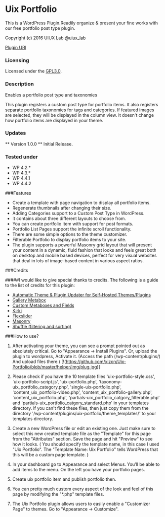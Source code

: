 # Uix Portfolio
This is a WordPress Plugin.Readily organize &amp; present your fine works with our free portfolio post type plugin.

Copyright (c) 2016 UIUX Lab [@uiux_lab](http://twitter.com/uiux_lab)


[Plugin URI](http://uiux.cc/wp-plugins/uix-portfolio/)

### Licensing

Licensed under the [GPL3.0](http://www.gnu.org/licenses/gpl-3.0.en.html).

### Description

Enables a portfolio post type and taxonomies

This plugin registers a custom post type for portfolio items. It also registers separate portfolio taxonomies for tags and categories. If featured images are selected, they will be displayed in the column view. It doesn't change how portfolio items are displayed in your theme.


### Updates 

** Version 1.0.0 **
Initial Release.

### Tested under

- WP 4.2.*
- WP 4.3.*
- WP 4.4.1
- WP 4.4.2


###Features

- Create a template with page navigation to display all portfolio items.
- Regenerate thumbnails after changing their size.
- Adding Categories support to a Custom Post Type in WordPress.
- It contains about three different layouts to choose from.
- You can create portfolio item with support for post formats.
- Portfolio List Pages support the infinite scroll functionality.
- There are some simple options to the theme customizer.
- Filterable Portfolio to display portfolio items to your site.
- The plugin supports a powerful Masonry grid layout that will present your content in a dynamic, fluid fashion that looks and feels great both on desktop and mobile based devices, perfect for very visual websites that deal in lots of image-based content in various aspect ratios.

###Credits

#####I would like to give special thanks to credits. The following is a guide to the list of credits for this plugin:

- [Automatic Theme & Plugin Updater for Self-Hosted Themes/Plugins](https://github.com/jeremyclark13/automatic-theme-plugin-update)
- [Gallery Metabox](https://github.com/uixplorer/gallery-metabox)
- [Custom Metaboxes and Fields](https://github.com/WebDevStudios/Custom-Metaboxes-and-Fields-for-WordPress)
- [Kirki](http://kirki.org/)
- [Flexslider](https://github.com/woothemes/FlexSlider)
- [Masonry](http://masonry.desandro.com/v2/index.html)
- [Shuffle (filtering and sorting)](https://github.com/Vestride/Shuffle)

###How to use?

1. After activating your theme, you can see a prompt pointed out as absolutely critical. Go to "Appearance -> Install Plugins".
Or, upload the plugin to wordpress, Activate it. (Access the path (/wp-content/plugins/) And upload files there.)
[!(https://github.com/xizon/Uix-Portfolio/blob/master/helper/img/plug.jpg)]

2. Please check if you have the 10 template files 'uix-portfolio-style.css', 'uix-portfolio-script.js', 'uix-portfolio.php', 'taxonomy-uix_portfolio_category.php', 'single-uix-portfolio.php', 'content_uix_portfolio-video.php', 'content_uix_portfolio-gallery.php', 'content_uix_portfolio.php', 'partials-uix_portfolio_catgory_filterable.php' and 'partials-uix_portfolio_catgory_standard.php' in your templates directory. If you can't find these files, then just copy them from the directory '/wp-content/plugins/uix-portfolio/theme_templates/' to your templates directory.

3. Create a new WordPress file or edit an existing one. Just make sure to select this new created template file as the "Template" for this page from the "Attributes" section. Save the page and hit "Preview" to see how it looks. ( You should specify the template name, in this case I used "Uix Portfolio". The "Template Name: Uix Portfolio" tells WordPress that this will be a custom page template. )

4. In your dashboard go to Appearance and select Menus. You’ll be able to add items to the menu. On the left you have your portfolio pages.

5. Create uix portfolio item and publish portfolio then.

6. You can pretty much custom every aspect of the look and feel of this page by modifying the "*.php" template files.

7. The Uix Portfolio plugin allows users to easily enable a "Customizer Page" to themes. Go to "Appearance -> Customize".




